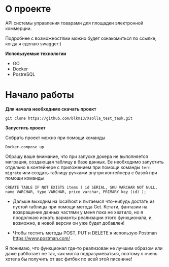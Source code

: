# О проекте

API системы управления товарами для площадки электронной коммерции. 

Подробнее с возможностями можно будет ознакомиться по ссылке, когда я сделаю swagger:) 

**Используемые технологии**

- GO
- Docker
- PostreSQL

# Начало работы

**Для начала необходимо скачать проект**

`git clone https://github.com/blkm13/Xsolla_test_task.git`

**Запустить проект**

Собрать проект можно при помощи команды 
 
`Docker-compose up`

Обращу ваше внимание, что при запуске докера не выполняется миграция, создающая таблицу в базе данных. Ее необходимо запустить отдельно в контейнере с приложением при помощи команды 
`tern migrate`
или создать таблицу ручками внутри контейнера с базой при помощи команды 

`CREATE TABLE IF NOT EXISTS items (
    id SERIAL,
    SKU VARCHAR NOT NULL,
    name VARCHAR,
    type VARCHAR,
    price varchar,
    PRIMARY key (id)
);`

- Дальше выходим на localhost и  пытаемся что-нибудь достать из пустой таблицы при помощи метода Get. Кстати, фантазии на возвращение данных частями у меня пока не хватило, но я продолжаю искать варианты реализации этого функционала, и, возможно, в новой версии он уже будет добавлен!

- Чтобы тестить методы POST, PUT и DELETE я использую Postman https://www.postman.com/ . 

Я понимаю, что функционал где-то реализован не лучшим образом или даже рабботает не так, как могла подразумеваться, поэтому я очень хотела бы получить от вас фитбек по всей этой писанине! 
